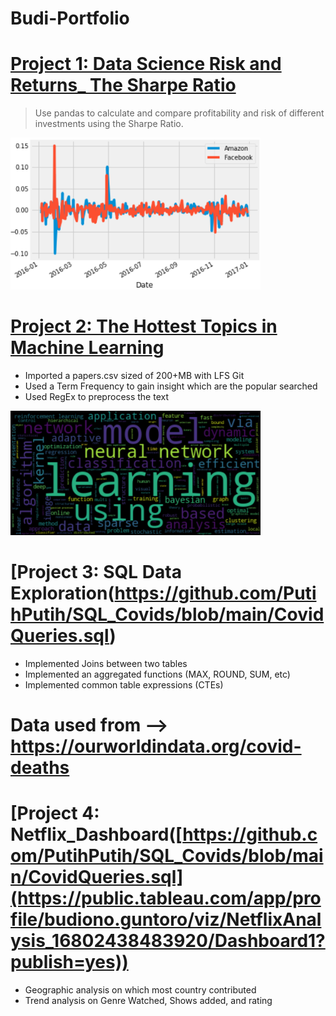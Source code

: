 # Budi-Portfolio

# [Project 1: Data Science Risk and Returns_ The Sharpe Ratio](https://github.com/PutihPutih/Risk-and-Returns_-The-Sharpe-Ratio/blob/main/notebook.ipynb) 
> Use pandas to calculate and compare profitability and risk of different investments using the Sharpe Ratio.
<p align="left">
  <img src="readMe-Images/excess-returns.png" alt="Picture" width="400"/>
</p>


# [Project 2: The Hottest Topics in Machine Learning](https://github.com/PutihPutih/The-Hottest-Topics-in-Machine-Learning/blob/main/notebook.ipynb) 
- Imported a papers.csv sized of 200+MB with LFS Git
- Used a Term Frequency to gain insight which are the popular searched
- Used RegEx to preprocess the text
<p align="left">
  <img src="readMe-Images/wordCloud.png" alt="Picture" width="400"/>
</p>

# [Project 3: SQL Data Exploration(https://github.com/PutihPutih/SQL_Covids/blob/main/CovidQueries.sql) 
- Implemented Joins between two tables
- Implemented an aggregated functions (MAX, ROUND, SUM, etc)
- Implemented common table expressions (CTEs)
# Data used from --> https://ourworldindata.org/covid-deaths

# [Project 4: Netflix_Dashboard([https://github.com/PutihPutih/SQL_Covids/blob/main/CovidQueries.sql](https://public.tableau.com/app/profile/budiono.guntoro/viz/NetflixAnalysis_16802438483920/Dashboard1?publish=yes)) 
- Geographic analysis on which most country contributed
- Trend analysis on Genre Watched, Shows added, and rating
